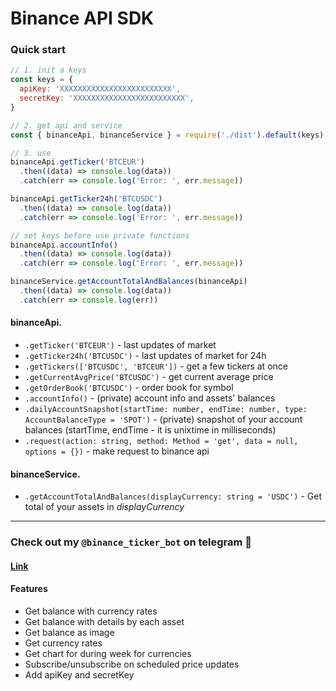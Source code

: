 # Binance API SDK


### Quick start
```js
// 1. init a keys
const keys = {
  apiKey: 'XXXXXXXXXXXXXXXXXXXXXXXXX',
  secretKey: 'XXXXXXXXXXXXXXXXXXXXXXXXX',
}

// 2. get api and service
const { binanceApi, binanceService } = require('./dist').default(keys)

// 3. use 
binanceApi.getTicker('BTCEUR')
  .then((data) => console.log(data))
  .catch(err => console.log('Error: ', err.message))

binanceApi.getTicker24h('BTCUSDC')
  .then((data) => console.log(data))
  .catch(err => console.log('Error: ', err.message))

// set keys before use private functions
binanceApi.accountInfo()
  .then((data) => console.log(data))
  .catch(err => console.log('Error: ', err.message))

binanceService.getAccountTotalAndBalances(binanceApi)
  .then((data) => console.log(data))
  .catch(err => console.log(err))
```

#### binanceApi.
* `.getTicker('BTCEUR')` - last updates of market
* `.getTicker24h('BTCUSDC')` - last updates of market for 24h
* `.getTickers(['BTCUSDC', 'BTCEUR'])` - get a few tickers at once 
* `.getCurrentAvgPrice('BTCUSDC')` - get current average price 
* `.getOrderBook('BTCUSDC')` - order book for symbol
* `.accountInfo()` -  (private) account info and assets' balances
* `.dailyAccountSnapshot(startTime: number, endTime: number, type: AccountBalanceType = 'SPOT')` - (private) snapshot of your account balances (startTime, endTime - it is unixtime in milliseconds)
* `.request(action: string, method: Method = 'get', data = null, options = {})` -  make request to binance api

#### binanceService.
* `.getAccountTotalAndBalances(displayCurrency: string = 'USDC')` - Get total of your assets in *displayCurrency*

---

### Check out my `@binance_ticker_bot` on telegram 🤖

#### [Link](https://t.me/binance_ticker_bot)

#### Features
* Get balance with currency rates
* Get balance with details by each asset
* Get balance as image 
* Get currency rates
* Get chart for during week for currencies
* Subscribe/unsubscribe on scheduled price updates
* Add apiKey and secretKey

